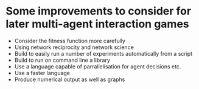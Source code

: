 # Some improvements to consider for later multi-agent interaction games

* Consider the fitness function more carefully
* Using network reciprocity and network science
* Build to easily run a number of experiments automatically from a script
* Build to run on command line a library
* Use a language capable of parrallelisation for agent decisions etc.
* Use a faster language
* Produce numerical output as well as graphs
